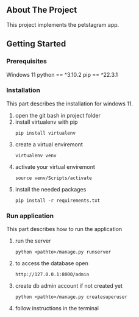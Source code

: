 <!-- ABOUT THE PROJECT -->
## About The Project

This project implements the petstagram app.

<!-- GETTING STARTED -->
## Getting Started

### Prerequisites

Windows 11
python == ^3.10.2
pip == ^22.3.1

### Installation

This part describes the installation for windows 11.

1. open the git bash in project folder
2. install virtualenv with pip
   ```
   pip install virtualenv
   ```
3. create a virtual enviremont
   ```
   virtualenv venv
   ```
4. activate your virtual enviremont
   ```
   source venv/Scripts/activate
   ```
5. install the needed packages
   ```
   pip install -r requirements.txt
   ```

### Run application

This part describes how to run the application

1. run the server
   ```
   python <pathto>/manage.py runserver
   ```
2. to access the database open
   ```
   http://127.0.0.1:8000/admin
   ```
3. create db admin account if not created yet
   ```
   python <pathto>/manage.py createsuperuser
   ```
3. follow instructions in the terminal
